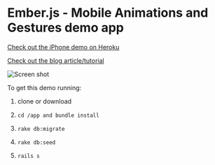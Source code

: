 # Ember.js - Mobile Animations and Gestures demo app

[Check out the iPhone demo on Heroku](http://ember-mobile-animations.herokuapp.com)

[Check out the blog article/tutorial](http://blangslet.com/ember-js-mobile-animations-gestures)

![Screen shot](https://raw.github.com/blangslet/ember.js-mobile-animations-gestures/master/doc/screen-shot.png)


To get this demo running:

1. clone or download

2. `cd /app and bundle install`

3. `rake db:migrate`

4. `rake db:seed`

5. `rails s`
